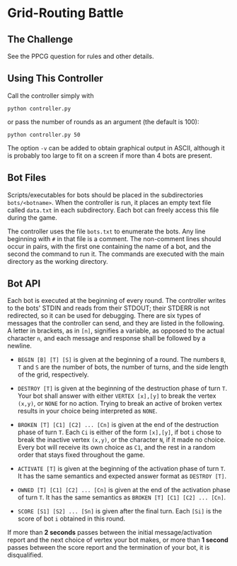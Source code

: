 # Grid-Routing Battle

## The Challenge

See the PPCG question for rules and other details.

## Using This Controller

Call the controller simply with

```
python controller.py
```

or pass the number of rounds as an argument (the default is 100):

```
python controller.py 50
```

The option `-v` can be added to obtain graphical output in ASCII, although it is probably too large to fit on a screen if more than 4 bots are present.

## Bot Files

Scripts/executables for bots should be placed in the subdirectories `bots/<botname>`.
When the controller is run, it places an empty text file called `data.txt` in each subdirectory.
Each bot can freely access this file during the game.

The controller uses the file `bots.txt` to enumerate the bots.
Any line beginning with `#` in that file is a comment.
The non-comment lines should occur in pairs, with the first one containing the name of a bot, and the second the command to run it.
The commands are executed with the main directory as the working directory.

## Bot API

Each bot is executed at the beginning of every round.
The controller writes to the bots' STDIN and reads from their STDOUT; their STDERR is not redirected, so it can be used for debugging.
There are six types of messages that the controller can send, and they are listed in the following.
A letter in brackets, as in `[n]`, signifies a variable, as opposed to the actual character `n`, and each message and response shall be followed by a newline.

- `BEGIN [B] [T] [S]` is given at the beginning of a round. The numbers `B`, `T` and `S` are the number of bots, the number of turns, and the side length of the grid, respectively.

- `DESTROY [T]` is given at the beginning of the destruction phase of turn `T`. Your bot shall answer with either `VERTEX [x],[y]` to break the vertex `(x,y)`, or `NONE` for no action. Trying to break an active of broken vertex results in your choice being interpreted as `NONE`.

- `BROKEN [T] [C1] [C2] ... [Cn]` is given at the end of the destruction phase of turn `T`. Each `Ci` is either of the form `[x],[y]`, if bot `i` chose to break the inactive vertex `(x,y)`, or the character `N`, if it made no choice. Every bot will receive its own choice as `C1`, and the rest in a random order that stays fixed throughout the game.

- `ACTIVATE [T]` is given at the beginning of the activation phase of turn `T`. It has the same semantics and expected answer format as `DESTROY [T]`.

- `OWNED [T] [C1] [C2] ... [Cn]` is given at the end of the activation phase of turn `T`. It has the same semantics as `BROKEN [T] [C1] [C2] ... [Cn]`.

- `SCORE [S1] [S2] ... [Sn]` is given after the final turn. Each `[Si]` is the score of bot `i` obtained in this round.

If more than **2 seconds** passes between the initial message/activation report and the next choice of vertex your bot makes, or more than **1 second** passes between the score report and the termination of your bot, it is disqualified.